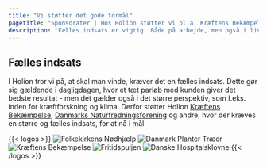 ```yaml
---
title: "Vi støtter det gode formål"
pagetitle: "Sponsorater | Hos Holion støtter vi bl.a. Kræftens Bekæmpelse"
description: "Fælles indsats er vigtig. Både på arbejde, men også i livet. Derfor støtter vi Kræftens Bekæmpelse og Danmarks Naturfredningsforening."
---
```


## Fælles indsats

I Holion tror vi på, at skal man vinde, kræver det en fælles indsats. Dette gør sig gældende i dagligdagen, hvor et tæt parløb med kunden giver det bedste resultat - men det gælder også i det større perspektiv, som f.eks. inden for kræftforskning og klima. Derfor støtter Holion [Kræftens Bekæmpelse](https://www.cancer.dk/), [Danmarks Naturfredningsforening](https://www.dn.dk/) og andre, hvor der kræves en større og fælles indsats, for at nå i mål.

{{< logos >}}
![Folkekirkens Nødhjælp](/img/Klimapartner.jpg)
![Danmark Planter Træer](/img/trees.png) 
![Kræftens Bekæmpelse](/img/cancer2020.png) 
![Fritidspuljen](/img/fritidspuljen.jpg)
![Danske Hospitalsklovne](/img/klovnesponsor2020.png)
{{< /logos >}}